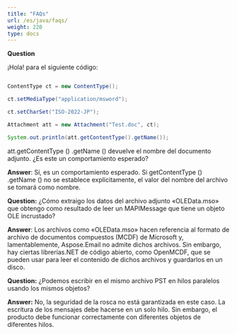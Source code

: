 ```yaml
---
title: "FAQs"
url: /es/java/faqs/
weight: 220
type: docs
---
```


**Question**

¡Hola! para el siguiente código:

~~~Java

ContentType ct = new ContentType();

ct.setMediaType("application/msword");

ct.setCharSet("ISO-2022-JP");

Attachment att = new Attachment("Test.doc", ct);

System.out.println(att.getContentType().getName());

~~~

att.getContentType () .getName () devuelve el nombre del documento adjunto. ¿Es este un comportamiento esperado?

**Answer**:
Sí, es un comportamiento esperado. Si getContentType () .getName () no se establece explícitamente, el valor del nombre del archivo se tomará como nombre.

**Question:**
¿Cómo extraigo los datos del archivo adjunto «OLEData.mso» que obtengo como resultado de leer un MAPIMessage que tiene un objeto OLE incrustado?

**Answer**:
Los archivos como «OLEData.mso» hacen referencia al formato de archivo de documentos compuestos (MCDF) de Microsoft y, lamentablemente, Aspose.Email no admite dichos archivos. Sin embargo, hay ciertas librerías.NET de código abierto, como OpenMCDF, que se pueden usar para leer el contenido de dichos archivos y guardarlos en un disco.

**Question:**
¿Podemos escribir en el mismo archivo PST en hilos paralelos usando los mismos objetos?

**Answer:**
No, la seguridad de la rosca no está garantizada en este caso. La escritura de los mensajes debe hacerse en un solo hilo. Sin embargo, el producto debe funcionar correctamente con diferentes objetos de diferentes hilos.
